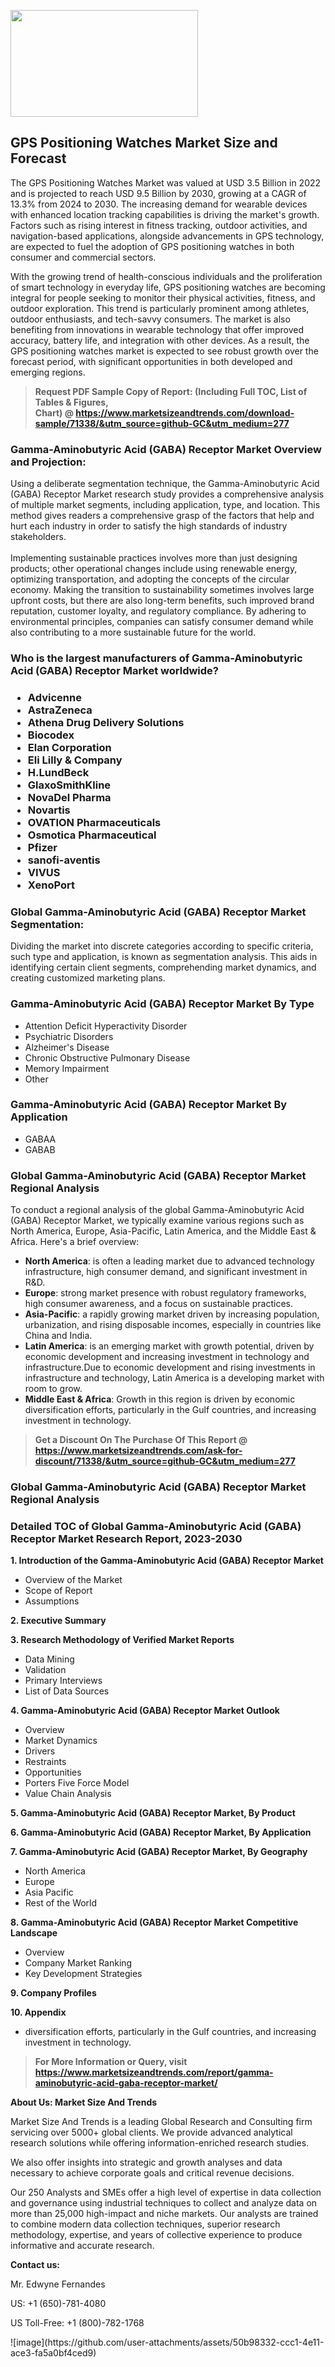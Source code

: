 <p><img class="alignnone size-medium wp-image-20088" src="https://ffe5etoiles.com/wp-content/uploads/2024/12/MST1-300x171.png" alt="" width="300" height="171" /></p><h2>GPS Positioning Watches Market Size and Forecast</h2><p>The GPS Positioning Watches Market was valued at USD 3.5 Billion in 2022 and is projected to reach USD 9.5 Billion by 2030, growing at a CAGR of 13.3% from 2024 to 2030. The increasing demand for wearable devices with enhanced location tracking capabilities is driving the market's growth. Factors such as rising interest in fitness tracking, outdoor activities, and navigation-based applications, alongside advancements in GPS technology, are expected to fuel the adoption of GPS positioning watches in both consumer and commercial sectors.</p><p>With the growing trend of health-conscious individuals and the proliferation of smart technology in everyday life, GPS positioning watches are becoming integral for people seeking to monitor their physical activities, fitness, and outdoor exploration. This trend is particularly prominent among athletes, outdoor enthusiasts, and tech-savvy consumers. The market is also benefiting from innovations in wearable technology that offer improved accuracy, battery life, and integration with other devices. As a result, the GPS positioning watches market is expected to see robust growth over the forecast period, with significant opportunities in both developed and emerging regions.</p></p><blockquote id="" class=""><strong>Request PDF Sample Copy of Report: (Including Full TOC, List of Tables &amp; Figures, Chart)&nbsp;@&nbsp;<strong><a href="https://www.marketsizeandtrends.com/download-sample/71338/&utm_source=github-GC&utm_medium=277" target="_blank">https://www.marketsizeandtrends.com/download-sample/71338/&utm_source=github-GC&utm_medium=277</a></strong></strong></blockquote><h3 id="" class="">Gamma-Aminobutyric Acid (GABA) Receptor Market&nbsp;Overview and Projection:</h3><p id="" class="">Using a deliberate segmentation technique, the Gamma-Aminobutyric Acid (GABA) Receptor Market research study provides a comprehensive analysis of multiple market segments, including application, type, and location. This method gives readers a comprehensive grasp of the factors that help and hurt each industry in order to satisfy the high standards of industry stakeholders. <br /> <br />Implementing sustainable practices involves more than just designing products; other operational changes include using renewable energy, optimizing transportation, and adopting the concepts of the circular economy. Making the transition to sustainability sometimes involves large upfront costs, but there are also long-term benefits, such improved brand reputation, customer loyalty, and regulatory compliance. By adhering to environmental principles, companies can satisfy consumer demand while also contributing to a more sustainable future for the world.</p><h3 id="" class="">Who is the largest manufacturers of&nbsp;Gamma-Aminobutyric Acid (GABA) Receptor Market worldwide?</h3><h3 class=""><p><ul><li>Advicenne </li><li> AstraZeneca </li><li> Athena Drug Delivery Solutions </li><li> Biocodex </li><li> Elan Corporation </li><li> Eli Lilly & Company </li><li> H.LundBeck </li><li> GlaxoSmithKline </li><li> NovaDel Pharma </li><li> Novartis </li><li> OVATION Pharmaceuticals </li><li> Osmotica Pharmaceutical </li><li> Pfizer </li><li> sanofi-aventis </li><li> VIVUS </li><li> XenoPort</li></ul></p></h3><h3 id="" class="">Global&nbsp;Gamma-Aminobutyric Acid (GABA) Receptor Market Segmentation:</h3><p id="" class="">Dividing the market into discrete categories according to specific criteria, such type and application, is known as segmentation analysis. This aids in identifying certain client segments, comprehending market dynamics, and creating customized marketing plans.</p><h3 id="" class="">Gamma-Aminobutyric Acid (GABA) Receptor Market&nbsp;By Type</h3><p><p><ul><li>Attention Deficit Hyperactivity Disorder</li><li> Psychiatric Disorders</li><li> Alzheimer's Disease</li><li> Chronic Obstructive Pulmonary Disease</li><li> Memory Impairment</li><li> Other</p></li></ul></p></p><h3 id="" class="">Gamma-Aminobutyric Acid (GABA) Receptor Market&nbsp;By Application</h3><p class=""><p><ul><li>GABAA</li><li> GABAB</li></ul></p></p><h3 id="" class="">Global Gamma-Aminobutyric Acid (GABA) Receptor Market Regional Analysis</h3><p id="" class="">To conduct a regional analysis of the global Gamma-Aminobutyric Acid (GABA) Receptor Market, we typically examine various regions such as North America, Europe, Asia-Pacific, Latin America, and the Middle East &amp; Africa. Here's a brief overview:</p><ul><li><strong>North America</strong>: is often a leading market due to advanced technology infrastructure, high consumer demand, and significant investment in R&amp;D.</li><li><strong>Europe</strong>: strong market presence with robust regulatory frameworks, high consumer awareness, and a focus on sustainable practices.</li><li><strong>Asia-Pacific</strong>: a rapidly growing market driven by increasing population, urbanization, and rising disposable incomes, especially in countries like China and India.</li><li><strong>Latin America</strong>: is an emerging market with growth potential, driven by economic development and increasing investment in technology and infrastructure.Due to economic development and rising investments in infrastructure and technology, Latin America is a developing market with room to grow.</li><li><strong>Middle East &amp; Africa</strong>: Growth in this region is driven by economic diversification efforts, particularly in the Gulf countries, and increasing investment in technology.</li></ul><blockquote id="" class=""><strong>Get a Discount On The Purchase Of This Report @ <strong><a href="https://www.marketsizeandtrends.com/ask-for-discount/71338/&utm_source=github-GC&utm_medium=277" target="_blank">https://www.marketsizeandtrends.com/ask-for-discount/71338/&utm_source=github-GC&utm_medium=277</a></strong></strong></blockquote><h3 id="" class="">Global Gamma-Aminobutyric Acid (GABA) Receptor Market Regional Analysis</h3><h3 id="" class="">Detailed TOC of Global Gamma-Aminobutyric Acid (GABA) Receptor Market Research Report, 2023-2030</h3><p id="" class=""><strong>1. Introduction of the Gamma-Aminobutyric Acid (GABA) Receptor Market</strong></p><ul><li>Overview of the Market</li><li>Scope of Report</li><li>Assumptions</li></ul><p id="" class=""><strong>2. Executive Summary</strong></p><p id="" class=""><strong>3. Research Methodology of Verified Market Reports</strong></p><ul><li>Data Mining</li><li>Validation</li><li>Primary Interviews</li><li>List of Data Sources</li></ul><p id="" class=""><strong>4. Gamma-Aminobutyric Acid (GABA) Receptor Market Outlook</strong></p><ul><li>Overview</li><li>Market Dynamics</li><li>Drivers</li><li>Restraints</li><li>Opportunities</li><li>Porters Five Force Model</li><li>Value Chain Analysis</li></ul><p id="" class=""><strong>5. Gamma-Aminobutyric Acid (GABA) Receptor Market, By Product</strong></p><p id="" class=""><strong>6. Gamma-Aminobutyric Acid (GABA) Receptor Market, By Application</strong></p><p id="" class=""><strong>7. Gamma-Aminobutyric Acid (GABA) Receptor Market, By Geography</strong></p><ul><li>North America</li><li>Europe</li><li>Asia Pacific</li><li>Rest of the World</li></ul><p id="" class=""><strong>8. Gamma-Aminobutyric Acid (GABA) Receptor Market Competitive Landscape</strong></p><ul><li>Overview</li><li>Company Market Ranking</li><li>Key Development Strategies</li></ul><p id="" class=""><strong>9. Company Profiles</strong></p><p id="" class=""><strong>10. Appendix</strong></p><ul><li>diversification efforts, particularly in the Gulf countries, and increasing investment in technology.</li></ul><blockquote id="" class=""><strong>For More Information or Query, visit <strong><strong><a href="https://www.marketsizeandtrends.com/report/gamma-aminobutyric-acid-gaba-receptor-market/" target="_blank">https://www.marketsizeandtrends.com/report/gamma-aminobutyric-acid-gaba-receptor-market/</a></strong></strong></strong></blockquote><p id="" class=""><strong>About Us: Market Size And Trends</strong></p><p id="" class="">Market Size And Trends is a leading Global Research and Consulting firm servicing over 5000+ global clients. We provide advanced analytical research solutions while offering information-enriched research studies.</p><p id="" class="">We also offer insights into strategic and growth analyses and data necessary to achieve corporate goals and critical revenue decisions.</p><p id="" class="">Our 250 Analysts and SMEs offer a high level of expertise in data collection and governance using industrial techniques to collect and analyze data on more than 25,000 high-impact and niche markets. Our analysts are trained to combine modern data collection techniques, superior research methodology, expertise, and years of collective experience to produce informative and accurate research.</p><p id="" class=""><strong>Contact us:</strong></p><p id="" class="">Mr. Edwyne Fernandes</p><p id="" class="">US: +1 (650)-781-4080</p><p id="" class="">US Toll-Free: +1 (800)-782-1768</p>
![image](https://github.com/user-attachments/assets/50b98332-ccc1-4e11-ace3-fa5a0bf4ced9)
